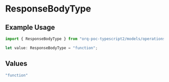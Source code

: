 # ResponseBodyType

## Example Usage

```typescript
import { ResponseBodyType } from "orq-poc-typescript2/models/operations";

let value: ResponseBodyType = "function";
```

## Values

```typescript
"function"
```